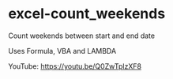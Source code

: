 # excel-count_weekends
Count weekends between start and end date

Uses Formula, VBA and LAMBDA


YouTube:
https://youtu.be/Q0ZwTplzXF8
